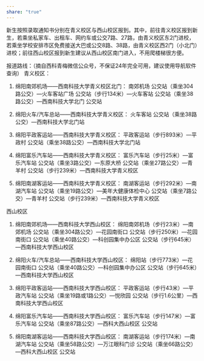 ```yaml
---
share: "true"
---
```


新生按照录取通知书分别在青义校区与西山校区报到。其中，前往青义校区报到新生，若乘坐私家车、出租车、网约车或公交7路、27路，由青义校区东2门进校，若乘坐学校安排市区免费接送大巴或公交8路、38路，由青义校区西2门（小北门）进校；前往西山校区报到新生建议从西山校区南门进入，不用爬楼梯很方便。

报道路线：（摘自西科青梅微信公众号，不保证24年完全可用，建议使用导航软件查询）
青义校区：
1. 绵阳南郊机场——西南科技大学青义校区北门：
南郊机场 公交站（乘坐304路公交）—火车客站广场 公交站（步行134米）—火车客站 公交站（乘坐38路公交）—西南科技大学北门 公交站

2. 绵阳火车/汽车总站——西南科技大学青义校区：
火车客站 公交站（乘坐38路公交）—西南科技大学北门站

3. 绵阳平政客运站——西南科技大学青义校区：
平政客运站（步行893米）—平政村 公交站（乘坐38路公交）—西南科技大学北门站

4. 绵阳富乐汽车站——西南科技大学青义校区：
富乐汽车站（步行25米）—富乐汽车站 公交站（乘坐3路公交）—东原大桥 公交站（乘坐27路公交）—青羊村 公交站（步行239米）—西南科技大学青义校区

5. 绵阳南湖客运站——西南科技大学青义校区：
南湖客运站（步行292米）—南湖汽车站 公交站（乘坐19路公交）—美年大健康体检中心 公交站（乘坐7路公交）—青羊村 公交站（步行239米）—西南科技大学青义校区

西山校区
1. 绵阳南郊机场——西南科技大学西山校区：
绵阳南郊机场（步行23米）—南郊机场 公交站（乘坐304路公交）—花园南街口 公交站（步行250米）—花园南街口 公交站（乘坐40路公交）—科创园集中办公区 公交站（步行645米）—西南科技大学西山校区

2. 绵阳火车/汽车总站——西南科技大学西山校区：
绵阳站（步行773米）—花园南街口 公交站（乘坐40路公交）—科创园集中办公区 公交站（步行645米）—西南科技大学西山校区

3. 绵阳平政客运站——西南科技大学西山校区：
平政客运站（步行43米）—平政汽车站 公交站（乘坐19路或1路公交）—悦欣园 公交站（步行1.6公里）—西南科技大学西山校区

4. 绵阳富乐汽车站——西南科技大学西山校区：
富乐汽车站（步行147米）—富乐汽车站 公交站（乘坐87路公交）—西科大西山校区 公交站

5. 绵阳南湖客运站——西南科技大学西山校区：
南湖客运站（步行174米）—南湖汽车站 公交站（乘坐58路公交）—万江眼科门诊 公交站（乘坐66路公交）—西科大西山校区 公交站
